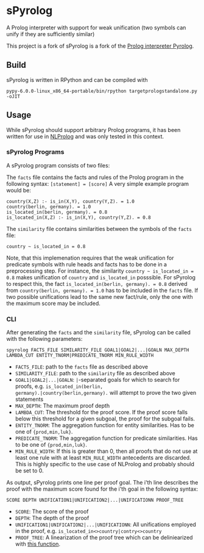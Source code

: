 # sPyrolog
A Prolog interpreter with support for weak unification (two symbols can unify if they are sufficiently similar)

This project is a fork of sPyrolog is a fork of the [Prolog interpreter Pyrolog](https://bitbucket.org/cfbolz/pyrolog/).

## Build
sPyrolog is written in RPython and can be compiled with

```pypy-6.0.0-linux_x86_64-portable/bin/rpython targetprologstandalone.py -oJIT```

## Usage
While sPyrolog should support arbitrary Prolog programs, it has been written for use in [NLProlog](https://github.com/leonweber/nlprolog) and was only tested in this context.


### sPyrolog Programs
A sPyrolog program consists of two files:

The `facts` file contains the facts and rules of the Prolog program in the following syntax: `[statement] = [score]`
A very simple example program would be:

```
country(X,Z) :- is_in(X,Y), country(Y,Z). = 1.0
country(berlin, germany). = 1.0
is_located_in(berlin, germany). = 0.8
is_located_in(X,Z) :- is_in(X,Y), country(Y,Z). = 0.8
```

The `similarity` file contains similarities between the symbols of the `facts` file:

```
country ~ is_located_in = 0.8
```

Note, that this implemenation requires that the weak unification for predicate symbols with rule heads and facts has to be done in a preprocessing step.
For instance, the similarity `country ~ is_located_in = 0.8` makes unification of `country` and `is_located_in` posssible.
For sPyrolog to respect this, the fact `is_located_in(berlin, germany). = 0.8` derived from `country(berlin, germany). = 1.0` has to be included in the `facts` file.
If two possible unifications lead to the same new fact/rule, only the one with the maximum score may be included.

### CLI
After generating the `facts` and the `similarity` file, sPyrolog can be called with the following parameters:
```
spyrolog FACTS_FILE SIMILARITY_FILE GOAL1|GOAL2|...|GOALN MAX_DEPTH LAMBDA_CUT ENTITY_TNORM|PREDICATE_TNORM MIN_RULE_WIDTH
```
* `FACTS_FILE`: path to the `facts` file as described above
* `SIMILARITY_FILE`: path to the `similarity` file as described above
* `GOAL1|GOAL2|...|GOALN`: `|`-separated goals for which to search for proofs, e.g. `is_located_in(berlin, germany).|country(berlin,germany).` will attempt to prove the two given statements
* `MAX_DEPTH`: The maximum proof depth
* `LAMBDA_CUT`: The threshold for the proof score. If the proof score falls below this threshold for a given subgoal, the proof for the subgoal fails.
* `ENTITY_TNORM`: The aggregation function for entity similarities. Has to be one of `{prod,min,luk}`.
* `PREDICATE_TNORM`: The aggregation function for predicate similarities. Has to be one of `{prod,min,luk}`.
* `MIN_RULE_WIDTH`: If this is greater than 0, then all proofs that do not use at least one rule with at least `MIN_RULE_WIDTH` antecedents are discarded. This is highly specific to the use case of NLProlog and probably should be set to 0.

As output, sPyrolog prints one line per proof goal. The i'th line describes the proof with the maximum score found for the i'th goal in the following syntax:
```
SCORE DEPTH UNIFICATION1|UNIFICATION2|...|UNIFICATIONN PROOF_TREE
```
* `SCORE`: The score of the proof
* `DEPTH`: The depth of the proof
* `UNIFICATION1|UNIFICATION2|...|UNIFICATIONN`: All unifications employed in the proof, e.g. `is_located_in<>country|contry<>country`
* `PROOF_TREE`: A linearization of the proof tree which can be deliniearized with [this function](https://github.com/leonweber/nlprolog/blob/6b836ae2a03496fd55e963dd35877e55eac672a0/visualize_proof_tree.py#L56).
